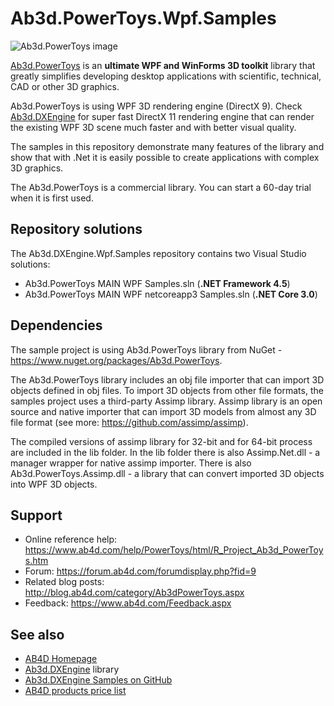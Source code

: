 # Ab3d.PowerToys.Wpf.Samples

![Ab3d.PowerToys image](https://www.ab4d.com/images/Banner/Banner_PowerToys_intro.png)

[Ab3d.PowerToys](https://www.ab4d.com/PowerToys.aspx) is an **ultimate WPF and WinForms 3D toolkit** library that greatly simplifies developing desktop applications with scientific, technical, CAD or other 3D graphics.

Ab3d.PowerToys is using WPF 3D rendering engine (DirectX 9). Check [Ab3d.DXEngine](https://www.ab4d.com/DXEngine.aspx) for super fast DirectX 11 rendering engine that can render the existing WPF 3D scene much faster and with better visual quality.

The samples in this repository demonstrate many features of the library and show that with .Net it is easily possible to create applications with complex 3D graphics.

The Ab3d.PowerToys is a commercial library. You can start a 60-day trial when it is first used.

## Repository solutions

The Ab3d.DXEngine.Wpf.Samples repository contains two Visual Studio solutions:
* Ab3d.PowerToys MAIN WPF Samples.sln (**.NET Framework 4.5**)
* Ab3d.PowerToys MAIN WPF netcoreapp3 Samples.sln (**.NET Core 3.0**)

## Dependencies

The sample project is using Ab3d.PowerToys library from NuGet - https://www.nuget.org/packages/Ab3d.PowerToys.

The Ab3d.PowerToys library includes an obj file importer that can import 3D objects defined in obj files. To import 3D objects from other file formats, the samples project uses a third-party Assimp library. Assimp library is an open source and native importer that can import 3D models from almost any 3D file format (see more: https://github.com/assimp/assimp).

The compiled versions of assimp library for 32-bit and for 64-bit process are included in the lib folder. In the lib folder there is  also Assimp.Net.dll - a manager wrapper for native assimp importer. There is also Ab3d.PowerToys.Assimp.dll - a library that can convert imported 3D objects into WPF 3D objects.

## Support

* Online reference help: https://www.ab4d.com/help/PowerToys/html/R_Project_Ab3d_PowerToys.htm
* Forum: https://forum.ab4d.com/forumdisplay.php?fid=9
* Related blog posts: http://blog.ab4d.com/category/Ab3dPowerToys.aspx
* Feedback: https://www.ab4d.com/Feedback.aspx

## See also

* [AB4D Homepage](https://www.ab4d.com/)
* [Ab3d.DXEngine](https://www.ab4d.com/DXEngine.aspx) library
* [Ab3d.DXEngine Samples on GitHub](https://github.com/ab4d/Ab3d.DXEngine.Wpf.Samples)
* [AB4D products price list](https://www.ab4d.com/Purchase.aspx#PowerToys)
